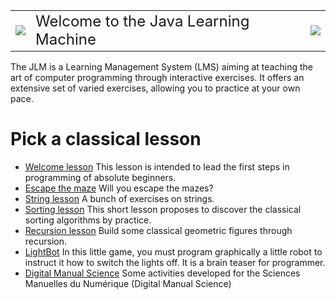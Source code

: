 

<table border=0>
	<tr>
		<td > <img src="resources/IconWorld/BuggleQuest.png" /> </td>
		<td > <font size="+2"> Welcome to the Java Learning Machine</font> </td>
		<td > <img src="resources/IconWorld/BuggleQuest.png" /> </td>
	</tr>
</table>

The JLM is a Learning Management System (LMS) aiming at teaching the art of computer
programming through interactive exercises. It offers an extensive set of varied
exercises, allowing you to practice at your own pace. 
# Pick a classical lesson #
  
  
*  [Welcome lesson](jlm://lessons.welcome) This lesson is intended to lead the first steps in programming of absolute beginners.  
*  [Escape the maze](jlm://lessons.maze) Will you escape the mazes?  
*  [String lesson](jlm://lessons.bat.string1) A bunch of exercises on strings.  
*  [Sorting lesson](jlm://lessons.sort) This short lesson proposes to discover
the classical sorting algorithms by practice.  
*  [Recursion lesson](jlm://lessons.recursion) Build some classical
geometric figures through recursion.  
*  [LightBot](jlm://lessons.lightbot) In this little game, you must program
graphically a little robot to instruct it how to switch the lights off. It is a brain teaser
for programmer.  
*  [Digital Manual Science](jlm://lessons.smn) Some activities developed for the Sciences Manuelles du Numérique (Digital Manual Science)

